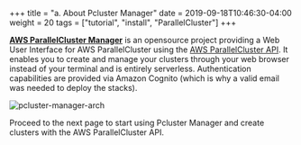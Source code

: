 +++
title = "a. About Pcluster Manager"
date = 2019-09-18T10:46:30-04:00
weight = 20
tags = ["tutorial", "install", "ParallelCluster"]
+++

[**AWS ParallelCluster Manager**](https://github.com/aws-samples/pcluster-manager) is an opensource project providing a Web User Interface for AWS ParallelCluster using the [AWS ParallelCluster API](https://docs.aws.amazon.com/parallelcluster/latest/ug/api-reference-v3.html). It enables you to create and manage your clusters through your web browser instead of your terminal and is entirely serverless. Authentication capabilities are provided via Amazon Cognito (which is why a valid email was needed to deploy the stacks).

![pcluster-manager-arch](/images/hpc-aws-parallelcluster-workshop/pcm-arch.png)


Proceed to the next page to start using Pcluster Manager and create clusters with the AWS ParallelCluster API.


